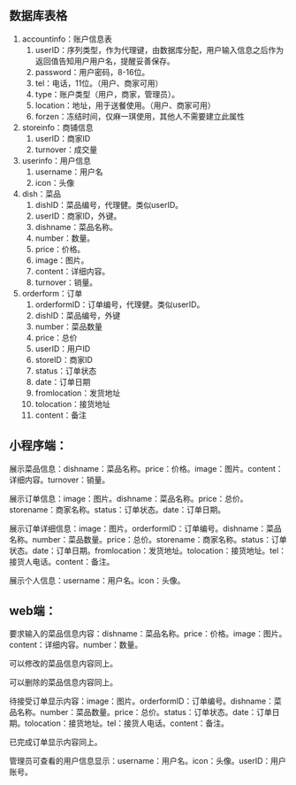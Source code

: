 ## 数据库表格

1. accountinfo：账户信息表
   1. userID：序列类型，作为代理键，由数据库分配，用户输入信息之后作为返回值告知用户用户名，提醒妥善保存。
   2. password：用户密码，8-16位。
   3. tel：电话，11位。（用户、商家可用）
   4. type：账户类型（用户，商家，管理员）。
   5. location：地址，用于送餐使用。（用户、商家可用）
   6. forzen：冻结时间，仅麻一琪使用，其他人不需要建立此属性
2. storeinfo：商铺信息
   1. userID：商家ID
   2. turnover：成交量
3. userinfo：用户信息
   1. username：用户名
   2. icon：头像
4. dish：菜品
   1. dishID：菜品编号，代理健。类似userID。
   2. userID：商家ID，外键。
   3. dishname：菜品名称。
   4. number：数量。
   5. price：价格。
   6. image：图片。
   7. content：详细内容。
   8. turnover：销量。
5. orderform：订单
   1. orderformID：订单编号，代理健。类似userID。
   2. dishID：菜品编号，外键
   3. number：菜品数量
   4. price：总价
   5. userID：用户ID
   6. storeID：商家ID
   7. status：订单状态
   8. date：订单日期
   9. fromlocation：发货地址
   10. tolocation：接货地址
   11. content：备注

## 小程序端：

展示菜品信息：dishname：菜品名称。price：价格。image：图片。content：详细内容。turnover：销量。

展示订单信息：image：图片。dishname：菜品名称。price：总价。storename：商家名称。status：订单状态。date：订单日期。

展示订单详细信息：image：图片。orderformID：订单编号。dishname：菜品名称。number：菜品数量。price：总价。storename：商家名称。status：订单状态。date：订单日期。fromlocation：发货地址。tolocation：接货地址。tel：接货人电话。content：备注。

展示个人信息：username：用户名。icon：头像。

## web端：

要求输入的菜品信息内容：dishname：菜品名称。price：价格。image：图片。content：详细内容。number：数量。

可以修改的菜品信息内容同上。

可以删除的菜品信息内容同上。

待接受订单显示内容：image：图片。orderformID：订单编号。dishname：菜品名称。number：菜品数量。price：总价。status：订单状态。date：订单日期。tolocation：接货地址。tel：接货人电话。content：备注。

已完成订单显示内容同上。

管理员可查看的用户信息显示：username：用户名。icon：头像。userID：用户账号。